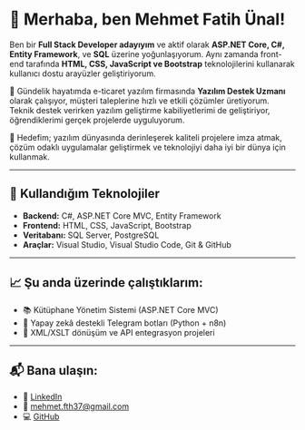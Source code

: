 
# 👋 Merhaba, ben Mehmet Fatih Ünal!

Ben bir **Full Stack Developer adayıyım** ve aktif olarak **ASP.NET Core, C#, Entity Framework**, ve **SQL** üzerine yoğunlaşıyorum. Aynı zamanda front-end tarafında **HTML, CSS, JavaScript ve Bootstrap** teknolojilerini kullanarak kullanıcı dostu arayüzler geliştiriyorum.

💼 Gündelik hayatımda e-ticaret yazılım firmasında **Yazılım Destek Uzmanı** olarak çalışıyor, müşteri taleplerine hızlı ve etkili çözümler üretiyorum. Teknik destek verirken yazılım geliştirme kabiliyetlerimi de geliştiriyor, öğrendiklerimi gerçek projelerde uyguluyorum.

🎯 Hedefim; yazılım dünyasında derinleşerek kaliteli projelere imza atmak, çözüm odaklı uygulamalar geliştirmek ve teknolojiyi daha iyi bir dünya için kullanmak.

---

## 🚀 Kullandığım Teknolojiler
- **Backend:** C#, ASP.NET Core MVC, Entity Framework
- **Frontend:** HTML, CSS, JavaScript, Bootstrap
- **Veritabanı:** SQL Server, PostgreSQL
- **Araçlar:** Visual Studio, Visual Studio Code, Git & GitHub

---

## 📈 Şu anda üzerinde çalıştıklarım:
- 📚 Kütüphane Yönetim Sistemi (ASP.NET Core MVC)
- 🧠 Yapay zekâ destekli Telegram botları (Python + n8n)
- 🔗 XML/XSLT dönüşüm ve API entegrasyon projeleri

---

## 📬 Bana ulaşın:
- 💼 [LinkedIn](https://www.linkedin.com/in/mehmet-fatih-ünal/)
- 📧 mehmet.fth37@gmail.com
- 💻 [GitHub](https://github.com/mhmtfthunal)
